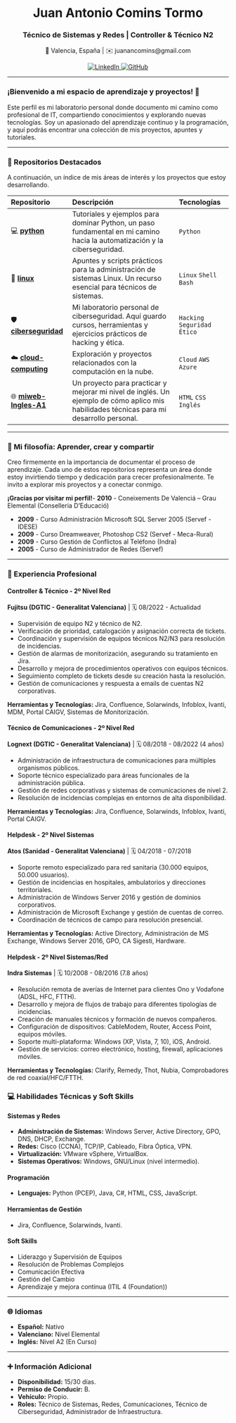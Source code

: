 <div align="center">
  <h1>Juan Antonio Comins Tormo</h1>
  <h3>Técnico de Sistemas y Redes | Controller & Técnico N2</h3>
  
  <p>
    📍 Valencia, España | ✉️ juanancomins@gmail.com
  </p>

  <p>
    <a href="https://www.linkedin.com/in/juan-comins-9222aa212/" target="_blank">
      <img src="https://img.shields.io/badge/LinkedIn-0077B5?style=for-the-badge&logo=linkedin&logoColor=white" alt="LinkedIn">
    </a>
    <a href="https://github.com/juanantoniocomins" target="_blank">
      <img src="https://img.shields.io/badge/GitHub-100000?style=for-the-badge&logo=github&logoColor=white" alt="GitHub">
    </a>
  </p>
</div>

---

### ¡Bienvenido a mi espacio de aprendizaje y proyectos! 🚀

Este perfil es mi laboratorio personal donde documento mi camino como profesional de IT, compartiendo conocimientos y explorando nuevas tecnologías. Soy un apasionado del aprendizaje continuo y la programación, y aquí podrás encontrar una colección de mis proyectos, apuntes y tutoriales.

---

### 📂 Repositorios Destacados

A continuación, un índice de mis áreas de interés y los proyectos que estoy desarrollando.

| Repositorio | Descripción | Tecnologías |
| :--- | :--- | :--- |
| 💻 **[python](https://github.com/juanantoniocomins/python)** | Tutoriales y ejemplos para dominar Python, un paso fundamental en mi camino hacia la automatización y la ciberseguridad. | `Python` |
| 🐧 **[linux](https://github.com/juanantoniocomins/linux)** | Apuntes y scripts prácticos para la administración de sistemas Linux. Un recurso esencial para técnicos de sistemas. | `Linux` `Shell` `Bash` |
| 🛡️ **[ciberseguridad](https://github.com/juanantoniocomins/ciberseguridad)** | Mi laboratorio personal de ciberseguridad. Aquí guardo cursos, herramientas y ejercicios prácticos de hacking y ética. | `Hacking` `Seguridad` `Ético` |
| ☁️ **[cloud-computing](https://github.com/juanantoniocomins/cloud-computing)** | Exploración y proyectos relacionados con la computación en la nube. | `Cloud` `AWS` `Azure` |
| 🌐 **[miweb-Ingles-A1](https://github.com/juanantoniocomins/miweb-Ingles-A1)** | Un proyecto para practicar y mejorar mi nivel de inglés. Un ejemplo de cómo aplico mis habilidades técnicas para mi desarrollo personal. | `HTML` `CSS` `Inglés` |

---

### 🌱 Mi filosofía: Aprender, crear y compartir

Creo firmemente en la importancia de documentar el proceso de aprendizaje. Cada uno de estos repositorios representa un área donde estoy invirtiendo tiempo y dedicación para crecer profesionalmente. Te invito a explorar mis proyectos y a conectar conmigo.

**¡Gracias por visitar mi perfil!**- **2010** - Coneixements De Valenciá – Grau Elemental (Conselleria D’Educació)
- **2009** - Curso Administración Microsoft SQL Server 2005 (Servef - IDESE)
- **2009** - Curso Dreamweaver, Photoshop CS2 (Servef - Meca-Rural)
- **2009** - Curso Gestión de Conflictos al Teléfono (Indra)
- **2005** - Curso de Administrador de Redes (Servef)

---

### 💼 Experiencia Profesional

#### **Controller & Técnico - 2º Nivel Red**
**Fujitsu (DGTIC - Generalitat Valenciana)** | 🗓️ 08/2022 - Actualidad

- Supervisión de equipo N2 y técnico de N2.
- Verificación de prioridad, catalogación y asignación correcta de tickets.
- Coordinación y supervisión de equipos técnicos N2/N3 para resolución de incidencias.
- Gestión de alarmas de monitorización, asegurando su tratamiento en Jira.
- Desarrollo y mejora de procedimientos operativos con equipos técnicos.
- Seguimiento completo de tickets desde su creación hasta la resolución.
- Gestión de comunicaciones y respuesta a emails de cuentas N2 corporativas.

**Herramientas y Tecnologías:** Jira, Confluence, Solarwinds, Infoblox, Ivanti, MDM, Portal CAIGV, Sistemas de Monitorización.

#### **Técnico de Comunicaciones - 2º Nivel Red**
**Lognext (DGTIC - Generalitat Valenciana)** | 🗓️ 08/2018 - 08/2022 (4 años)

- Administración de infraestructura de comunicaciones para múltiples organismos públicos.
- Soporte técnico especializado para áreas funcionales de la administración pública.
- Gestión de redes corporativas y sistemas de comunicaciones de nivel 2.
- Resolución de incidencias complejas en entornos de alta disponibilidad.

**Herramientas y Tecnologías:** Jira, Confluence, Solarwinds, Infoblox, Ivanti, Portal CAIGV.

#### **Helpdesk - 2º Nivel Sistemas**
**Atos (Sanidad - Generalitat Valenciana)** | 🗓️ 04/2018 - 07/2018

- Soporte remoto especializado para red sanitaria (30.000 equipos, 50.000 usuarios).
- Gestión de incidencias en hospitales, ambulatorios y direcciones territoriales.
- Administración de Windows Server 2016 y gestión de dominios corporativos.
- Administración de Microsoft Exchange y gestión de cuentas de correo.
- Coordinación de técnicos de campo para resolución presencial.

**Herramientas y Tecnologías:** Active Directory, Administración de MS Exchange, Windows Server 2016, GPO, CA Sigesti, Hardware.

#### **Helpdesk - 2º Nivel Sistemas/Red**
**Indra Sistemas** | 🗓️ 10/2008 - 08/2016 (7.8 años)

- Resolución remota de averías de Internet para clientes Ono y Vodafone (ADSL, HFC, FTTH).
- Desarrollo y mejora de flujos de trabajo para diferentes tipologías de incidencias.
- Creación de manuales técnicos y formación de nuevos compañeros.
- Configuración de dispositivos: CableModem, Router, Access Point, equipos móviles.
- Soporte multi-plataforma: Windows (XP, Vista, 7, 10), iOS, Android.
- Gestión de servicios: correo electrónico, hosting, firewall, aplicaciones móviles.

**Herramientas y Tecnologías:** Clarify, Remedy, Thot, Nubia, Comprobadores de red coaxial/HFC/FTTH.

### 💻 Habilidades Técnicas y Soft Skills

#### **Sistemas y Redes**
- **Administración de Sistemas:** Windows Server, Active Directory, GPO, DNS, DHCP, Exchange.
- **Redes:** Cisco (CCNA), TCP/IP, Cableado, Fibra Óptica, VPN.
- **Virtualización:** VMware vSphere, VirtualBox.
- **Sistemas Operativos:** Windows, GNU/Linux (nivel intermedio).

#### **Programación**
- **Lenguajes:** Python (PCEP), Java, C#, HTML, CSS, JavaScript.

#### **Herramientas de Gestión**
- Jira, Confluence, Solarwinds, Ivanti.

#### **Soft Skills**
- Liderazgo y Supervisión de Equipos
- Resolución de Problemas Complejos
- Comunicación Efectiva
- Gestión del Cambio
- Aprendizaje y mejora continua (ITIL 4 (Foundation))

---

### 🌐 Idiomas

- **Español:** Nativo
- **Valenciano:** Nivel Elemental
- **Inglés:** Nivel A2 (En Curso)

---

### ➕ Información Adicional

- **Disponibilidad:** 15/30 días.
- **Permiso de Conducir:** B.
- **Vehículo:** Propio.
- **Roles:** Técnico de Sistemas, Redes, Comunicaciones, Técnico de Ciberseguridad, Administrador de Infraestructura.
